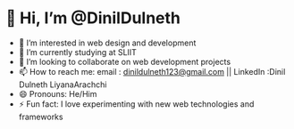 # 👋 Hi, I’m @DinilDulneth

- 👀 I’m interested in web design and development
- 🌱 I’m currently studying at SLIIT
- 💞️ I’m looking to collaborate on web development projects
- 📫 How to reach me: email : dinildulneth123@gmail.com || LinkedIn :Dinil Dulneth LiyanaArachchi 
- 😄 Pronouns: He/Him
- ⚡ Fun fact: I love experimenting with new web technologies and frameworks

<!---
DinilDulneth/DinilDulneth is a ✨ special ✨ repository because its `README.md` (this file) appears on your GitHub profile.
You can click the Preview link to take a look at your changes.
--->
